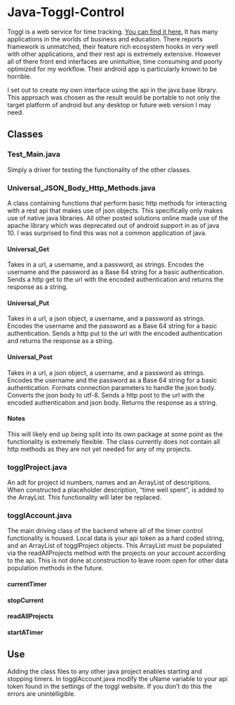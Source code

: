 # Java-Toggl-Control

Toggl is a web service for time tracking. [You can find it here.](https://toggl.com/) It has many applications in the worlds of business and education. There reports framework is unmatched, their feature rich ecosystem hooks in very well with other applications, and their rest api is extremely extensive. However all of there front end interfaces are unintuitive, time consuming and poorly optimized for my workflow. Their android app is particularly known to be horrible.

I set out to create my own interface using the api in the java base library. This approach was chosen as the result would be portable to not only the target platform of android but any desktop or future web version I may need.

## Classes

### Test_Main.java

Simply a driver for testing the functionality of the other classes.

### Universal_JSON_Body_Http_Methods.java

A class containing functions that perform basic http methods for interacting with a rest api that makes use of json objects. This specifically only makes use of native java libraries. All other posted solutions online made use of the apache library which was deprecated out of android support in as of java 10. I was surprised to find this was not a common application of java.

#### Universal_Get

Takes in a url, a username, and a password, as strings. Encodes the username and the password as a Base 64 string for a basic authentication. Sends a http get to the url with the encoded authentication and returns the response as a string.

#### Universal_Put

Takes in a url, a json object, a username, and a password as strings. Encodes the username and the password as a Base 64 string for a basic authentication. Sends a http put to the url with the encoded authentication and returns the response as a string.

#### Universal_Post

Takes in a url, a json object, a username, and a password as strings. Encodes the username and the password as a Base 64 string for a basic authentication. Formats connection parameters to handle the json body. Converts the json body to utf-8. Sends a http post to the url with the encoded authentication and json body. Returns the response as a string.

#### Notes
This will likely end up being split into its own package at some point as the functionality is extremely flexible. The class currently does not contain all http methods as they are not yet needed for any of my projects.

### togglProject.java
An adt for project id numbers, names and an ArrayList of descriptions. When constructed a placeholder description, “time well spent", is added to the ArrayList. This functionality will later be replaced.  

### togglAccount.java
The main driving class of the backend where all of the timer control functionality is housed.
Local data is your api token as a hard coded string, and an ArrayList of togglProject objects. This ArrayList must be populated via the readAllProjects method with the projects on your account according to the api. This is not done at construction to leave room open for other data population methods in the future.

#### currentTimer

#### stopCurrent

#### readAllProjects

#### startATimer

## Use
Adding the class files to any other java project enables starting and stopping timers. In togglAccount.java modify the uName variable to your api token found in the settings of the toggl website. If you don’t do this the errors are unintelligible.


